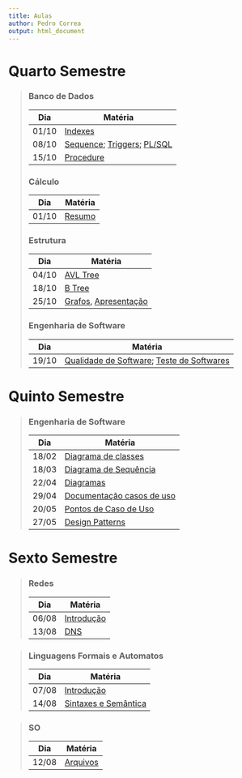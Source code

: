 ```yaml
---
title: Aulas
author: Pedro Correa
output: html_document
---
```


# Quarto Semestre

> ### Banco de Dados
>
> Dia    | Matéria
> ------ | ----------------------------------------------------------------------
> 01/10  | [Indexes](fourth-period/bd/01-10/Indexed.html)
> 08/10  | [Sequence](fourth-period/bd/08-10/Sequence.html); [Triggers](fourth-period/bd/08-10/Triggers.html); [PL/SQL](fourth-period/bd/08-10/PL-SQL.html)
> 15/10  | [Procedure](fourth-period/bd/15-10/Procedure.html)
>
> ### Cálculo
>
> Dia    | Matéria
> ------ | ----------------------------------------------------------------------
> 01/10  | [Resumo](fourth-period/calculo/resumo.html)
>
> ### Estrutura
>
> Dia    | Matéria
> ------ | ----------------------------------------------------------------------
> 04/10  | [AVL Tree](fourth-period/estrutura/avl_tree/index.html)
> 18/10  | [B Tree](fourth-period/estrutura/b_tree/index.html)
> 25/10  | [Grafos](fourth-period/estrutura/graphs/index.html), [Apresentação](fourth-period/estrutura/graphs/presentation/presentation.html)
>
> ### Engenharia de Software
>
> Dia    | Matéria
> ------ | ----------------------------------------------------------------------
> 19/10  | [Qualidade de Software](fifth-period/engenharia_software/2018/19-10/index.html); [Teste de Softwares](fifth-period/engenharia_software/2018/19-10/teste_software.html)

# Quinto Semestre

> ### Engenharia de Software
>
> Dia    | Matéria
> ------ | ----------------------------------------------------------------------
> 18/02  | [Diagrama de classes](fifth-period/engenharia_software/2019/18-02/main.html)
> 18/03  | [Diagrama de Sequência](fifth-period/engenharia_software/2019/18-03/index.html)
> 22/04  | [Diagramas](fifth-period/engenharia_software/2019/22-04/index.html)
> 29/04  | [Documentação casos de uso](fifth-period/engenharia_software/2019/29-04/main.html)
> 20/05  | [Pontos de Caso de Uso](fifth-period/engenharia_software/2019/20-05/index.html)
> 27/05  | [Design Patterns](fifth-period/engenharia_software/2019/27-05/index.html)

# Sexto Semestre

> ### Redes
>
> Dia    | Matéria
> ------ | ----------------------------------------------------------------------
> 06/08  | [Introdução](sixth-period/Redes/06-08/index.html)
> 13/08  | [DNS](sixth-period/Redes/13-08/index.html)

> ### Linguagens Formais e Automatos
>
> Dia    | Matéria
> ------ | ----------------------------------------------------------------------
> 07/08  | [Introdução](sixth-period/LingFormaisAutomatos/07-08/index.html)
> 14/08  | [Sintaxes e Semântica](sixth-period/LingFormaisAutomatos/14-08/index.html)

> ### SO
>
> Dia    | Matéria
> ------ | ----------------------------------------------------------------------
> 12/08  | [Arquivos](sixth-period/SO/12-08/index.html)
